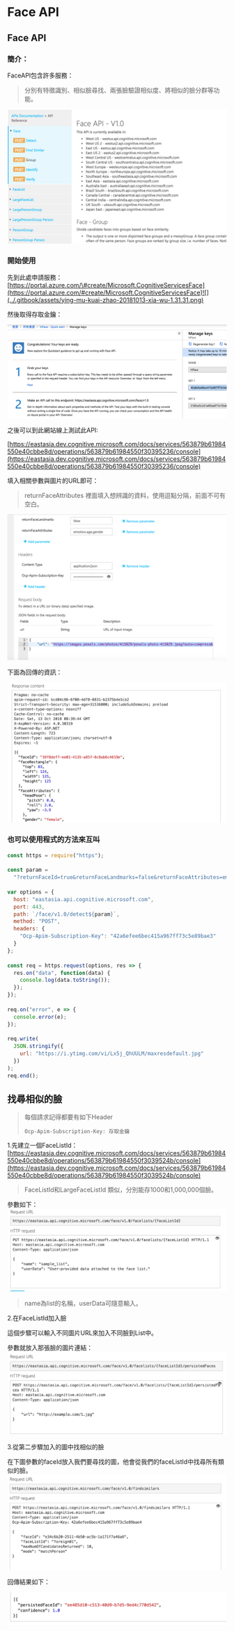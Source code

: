 # Face API

## Face API

### 簡介：

FaceAPI包含許多服務：

> 分別有特徵識別、相似臉尋找、兩張臉驗證相似度、將相似的臉分群等功能。

![](../.gitbook/assets/ying-mu-kuai-zhao-20181013-xia-wu-5.18.59.png)

### 開始使用

先到此處申請服務：[https://portal.azure.com/\#create/Microsoft.CognitiveServicesFace](https://portal.azure.com/#create/Microsoft.CognitiveServicesFace)![](../.gitbook/assets/ying-mu-kuai-zhao-20181013-xia-wu-1.31.31.png)

然後取得存取金鑰：

![](../.gitbook/assets/ying-mu-kuai-zhao-20181013-xia-wu-4.52.38.png)

之後可以到此網站線上測試此API:

[https://eastasia.dev.cognitive.microsoft.com/docs/services/563879b61984550e40cbbe8d/operations/563879b61984550f30395236/console](https://eastasia.dev.cognitive.microsoft.com/docs/services/563879b61984550e40cbbe8d/operations/563879b61984550f30395236/console)

填入相關參數與圖片的URL即可：

> returnFaceAttributes 裡面填入想辨識的資料，使用逗點分隔，前面不可有空白。

![](../.gitbook/assets/ying-mu-kuai-zhao-20181013-xia-wu-4.47.03.png)

下面為回傳的資訊：

![](../.gitbook/assets/ying-mu-kuai-zhao-20181013-xia-wu-4.47.13.png)

### 也可以使用程式的方法來互叫

```javascript
const https = require("https");

const param =
  "?returnFaceId=true&returnFaceLandmarks=false&returnFaceAttributes=emotion,age,gender,exposure,headPose,hair,makeup,accessories";

var options = {
  host: "eastasia.api.cognitive.microsoft.com",
  port: 443,
  path: `/face/v1.0/detect${param}`,
  method: "POST",
  headers: {
    "Ocp-Apim-Subscription-Key": "42a6efee6bec415a967ff73c5e89bae3"
  }
};

const req = https.request(options, res => {
  res.on("data", function(data) {
    console.log(data.toString());
  });
});

req.on("error", e => {
  console.error(e);
});

req.write(
  JSON.stringify({
    url: "https://i.ytimg.com/vi/Lx5j_QhUULM/maxresdefault.jpg"
  })
);
req.end();
```

## 找尋相似的臉

> 每個請求記得都要有如下Header
>
> ```text
> Ocp-Apim-Subscription-Key: 存取金鑰
> ```

1.先建立一個FaceListId：[https://eastasia.dev.cognitive.microsoft.com/docs/services/563879b61984550e40cbbe8d/operations/563879b61984550f3039524b/console](https://eastasia.dev.cognitive.microsoft.com/docs/services/563879b61984550e40cbbe8d/operations/563879b61984550f3039524b/console)

> FaceListId和LargeFaceListId 類似，分別能存1000和1,000,000個臉。

參數如下：![](../.gitbook/assets/ying-mu-kuai-zhao-20181013-xia-wu-5.20.38.png)

> name為list的名稱，userData可隨意輸入。

2.在FaceListId加入臉

這個步驟可以輸入不同圖片URL來加入不同臉到List中。

參數就放入那張臉的圖片連結：![](../.gitbook/assets/ying-mu-kuai-zhao-20181013-xia-wu-5.20.18.png)

3.從第二步驟加入的圖中找相似的臉

在下圖參數的faceId放入我們要尋找的圖，他會從我們的faceListId中找尋所有類似的臉。![](../.gitbook/assets/ying-mu-kuai-zhao-20181013-xia-wu-5.24.30.png)

回傳結果如下：

![](../.gitbook/assets/ying-mu-kuai-zhao-20181013-xia-wu-5.11.26.png)

